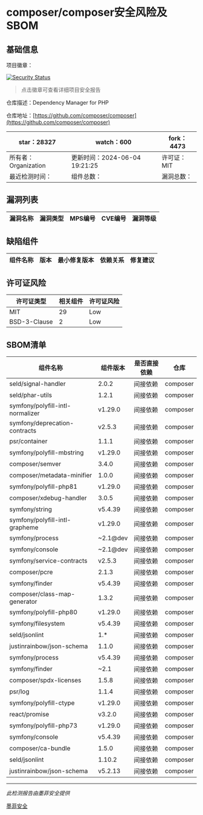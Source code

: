 # composer/composer安全风险及SBOM

## 基础信息

项目徽章：

[![Security Status](https://www.murphysec.com/platform3/v31/badge/1798064320907350016.svg)](https://www.murphysec.com/console/report/1691879488088727552/1798064320907350016)

> 点击徽章可查看详细项目安全报告

仓库描述：Dependency Manager for PHP

仓库地址：[https://github.com/composer/composer](https://github.com/composer/composer)

| star：28327 | watch：600 | fork：4473 |
| ----------- | -------------- | ------------ |
| 所有者：Organization | 更新时间：2024-06-04 19:21:25 | 许可证：MIT |
| 最近检测时间： | 组件总数： | 漏洞总数： |




## 漏洞列表

| 漏洞名称 | 漏洞类型 | MPS编号 | CVE编号 | 漏洞等级 |
| ------- | ------ | ------- | ------ | ----- |





## 缺陷组件

| 组件名称 | 版本 | 最小修复版本 | 依赖关系 | 修复建议 |
| -------- | ---- | ------------ | -------- | -------- |





## 许可证风险

| 许可证类型 | 相关组件 | 许可证风险 |
| ---------- | -------- | ---------- |
|MIT|29|Low|
|BSD-3-Clause|2|Low|




## SBOM清单

| 组件名称 | 组件版本 | 是否直接依赖 | 仓库 |
| -------- | -------- | ------------ | ---- |
|seld/signal-handler|2.0.2|间接依赖|composer|
|seld/phar-utils|1.2.1|间接依赖|composer|
|symfony/polyfill-intl-normalizer|v1.29.0|间接依赖|composer|
|symfony/deprecation-contracts|v2.5.3|间接依赖|composer|
|psr/container|1.1.1|间接依赖|composer|
|symfony/polyfill-mbstring|v1.29.0|间接依赖|composer|
|composer/semver|3.4.0|间接依赖|composer|
|composer/metadata-minifier|1.0.0|间接依赖|composer|
|symfony/polyfill-php81|v1.29.0|间接依赖|composer|
|composer/xdebug-handler|3.0.5|间接依赖|composer|
|symfony/string|v5.4.39|间接依赖|composer|
|symfony/polyfill-intl-grapheme|v1.29.0|间接依赖|composer|
|symfony/process|~2.1@dev|间接依赖|composer|
|symfony/console|~2.1@dev|间接依赖|composer|
|symfony/service-contracts|v2.5.3|间接依赖|composer|
|composer/pcre|2.1.3|间接依赖|composer|
|symfony/finder|v5.4.39|间接依赖|composer|
|composer/class-map-generator|1.3.2|间接依赖|composer|
|symfony/polyfill-php80|v1.29.0|间接依赖|composer|
|symfony/filesystem|v5.4.39|间接依赖|composer|
|seld/jsonlint|1.*|间接依赖|composer|
|justinrainbow/json-schema|1.1.0|间接依赖|composer|
|symfony/process|v5.4.39|间接依赖|composer|
|symfony/finder|~2.1|间接依赖|composer|
|composer/spdx-licenses|1.5.8|间接依赖|composer|
|psr/log|1.1.4|间接依赖|composer|
|symfony/polyfill-ctype|v1.29.0|间接依赖|composer|
|react/promise|v3.2.0|间接依赖|composer|
|symfony/polyfill-php73|v1.29.0|间接依赖|composer|
|symfony/console|v5.4.39|间接依赖|composer|
|composer/ca-bundle|1.5.0|间接依赖|composer|
|seld/jsonlint|1.10.2|间接依赖|composer|
|justinrainbow/json-schema|v5.2.13|间接依赖|composer|


------

*此检测报告由墨菲安全提供*

[墨菲安全](www.murphysec.com)